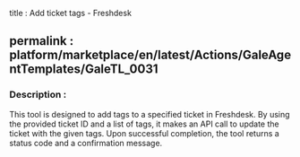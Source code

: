 title : Add ticket tags - Freshdesk

permalink : platform/marketplace/en/latest/Actions/GaleAgentTemplates/GaleTL_0031
---
### Description : 

This tool is designed to add tags to a specified ticket in Freshdesk. By using the provided ticket ID and a list of tags, it makes an API call to update the ticket with the given tags. Upon successful completion, the tool returns a status code and a confirmation message.


